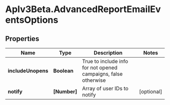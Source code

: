 # ApIv3Beta.AdvancedReportEmailEventsOptions

## Properties

Name | Type | Description | Notes
------------ | ------------- | ------------- | -------------
**includeUnopens** | **Boolean** | True to include info for not opened campaigns, false otherwise | 
**notify** | **[Number]** | Array of user IDs to notify | [optional] 


